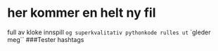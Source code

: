 # her kommer en helt ny fil
full av kloke innspill
`og superkvalitativ pythonkode rulles ut`
`gleder meg``
###Tester hashtags
